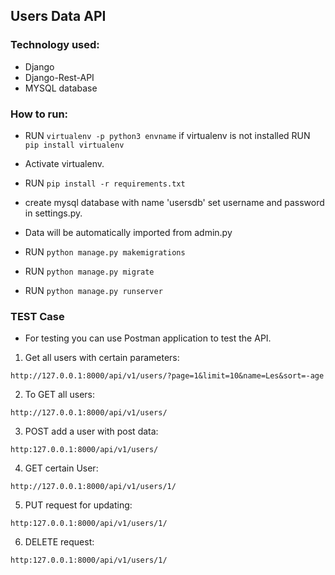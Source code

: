 ## Users Data API

### Technology used:

- Django
- Django-Rest-API
- MYSQL database

### How to run:

- RUN ```virtualenv -p python3 envname``` if virtualenv is not installed RUN ```pip install virtualenv```

- Activate virtualenv. 

- RUN ```pip install -r requirements.txt```

- create mysql database with name 'usersdb' set username and password in settings.py. 

- Data will be automatically imported from admin.py

- RUN ```python manage.py makemigrations```

- RUN ```python manage.py migrate```

- RUN ```python manage.py runserver```

### TEST Case

- For testing you can use Postman application to test the API. 

1. Get all users with certain parameters: 

```http://127.0.0.1:8000/api/v1/users/?page=1&limit=10&name=Les&sort=-age``` 

2. To GET all users: 

```http://127.0.0.1:8000/api/v1/users/``` 

3. POST add a user with post data: 

```http:127.0.0.1:8000/api/v1/users/```

4. GET certain User:

```http://127.0.0.1:8000/api/v1/users/1/```

5. PUT request for updating:

```http:127.0.0.1:8000/api/v1/users/1/``` 

6. DELETE request:

```http:127.0.0.1:8000/api/v1/users/1/```

